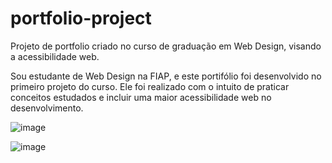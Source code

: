 # portfolio-project
Projeto de portfolio criado no curso de graduação em Web Design, visando a acessibilidade web.

Sou estudante de Web Design na FIAP, e este portifólio foi desenvolvido no primeiro projeto do curso. 
Ele foi realizado com o intuito de praticar conceitos estudados e incluir uma maior acessibilidade web no desenvolvimento. <br>

![image](https://github.com/cahetterich/portfolio-project/assets/148469247/59a8fdcf-8860-42a9-b4a6-c9f3aa490466)


![image](https://github.com/cahetterich/portfolio-project/assets/148469247/ce231cb2-c102-431e-ad11-b74cff4d6985)


